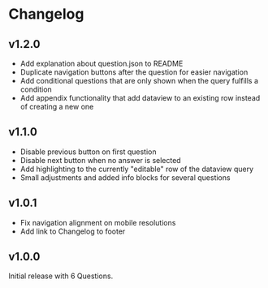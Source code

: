 # Changelog

## v1.2.0

- Add explanation about question.json to README
- Duplicate navigation buttons after the question for easier navigation
- Add conditional questions that are only shown when the query fulfills a condition
- Add appendix functionality that add dataview to an existing row instead of creating a new one

## v1.1.0

- Disable previous button on first question
- Disable next button when no answer is selected
- Add highlighting to the currently "editable" row of the dataview query
- Small adjustments and added info blocks for several questions

## v1.0.1

- Fix navigation alignment on mobile resolutions
- Add link to Changelog to footer

## v1.0.0

Initial release with 6 Questions.